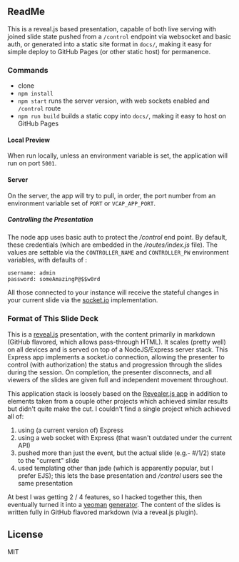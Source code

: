 ## ReadMe

This is a reveal.js based presentation, capable of both live serving with joined slide state pushed from a `/control` endpoint via websocket and basic auth, or generated into a static site format in `docs/`, making it easy for simple deploy to GitHub Pages (or other static host) for permanence.

### Commands

- clone
- `npm install`
- `npm start` runs the server version, with web sockets enabled and `/control` route
- `npm run build` builds a static copy into `docs/`, making it easy to host on GitHub Pages

#### Local Preview

When run locally, unless an environment variable is set, the application will run on port `5001`.

#### Server

On the server, the app will try to pull, in order, the port number from an environment variable set of `PORT` or `VCAP_APP_PORT`.

##### Controlling the Presentation
The node app uses basic auth to protect the _/control_ end point. By default, these credentials (which are embedded in the _/routes/index.js_ file). The values are settable via the `CONTROLLER_NAME` and `CONTROLLER_PW` environment variables, with defaults of :

```
username: admin
password: someAmazingP@$$w0rd
```

All those connected to your instance will receive the stateful changes in your current slide via the [socket.io](http://socket.io/) implementation.

### Format of This Slide Deck
This is a [reveal.js](http://lab.hakim.se/reveal-js/) presentation, with the content primarily in markdown (GitHub flavored, which allows pass-through HTML). It scales (pretty well) on all devices and is served on top of a NodeJS/Express server stack. This Express app implements a socket.io connection, allowing the presenter to control (with authorization) the status and progression through the slides during the session. On completion, the presenter disconnects, and all viewers of the slides are given full and independent movement throughout.

This application stack is loosely based on the [Revealer.js app](https://github.com/shameerc/Revealer.js) in addition to elements taken from a couple other projects which achieved similar results but didn't quite make the cut. I couldn't find a single project which achieved all of:

1. using (a current version of) Express
2. using a web socket with Express (that wasn't outdated under the current API)
3. pushed more than just the event, but the actual slide (e.g.- #/1/2) state to the "current" slide
4. used templating other than jade (which is apparently popular, but I prefer EJS); this lets the base presentation and _/control_ users see the same presentation

At best I was getting 2 / 4 features, so I hacked together this, then eventually turned it into a [yeoman](http://yeoman.io/) [generator](http://yeoman.io/generators/). The content of the slides is written fully in GitHub flavored markdown (via a reveal.js plugin).

## License

MIT

